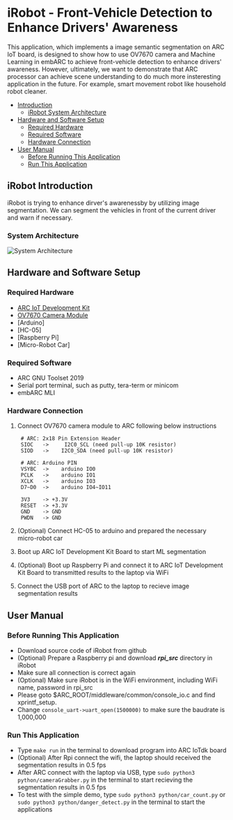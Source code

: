 # iRobot - Front-Vehicle Detection to Enhance Drivers' Awareness

This application, which implements a image semantic segmentation on ARC IoT board, is designed to show how to use OV7670 camera and Machine Learning in embARC to achieve front-vehicle detection to enhance drivers' awareness. However, ultimately, we want to demonstrate that ARC processor can achieve scene understanding to do much more insteresting application in the future. For example, smart movement robot like household robot cleaner.

* [Introduction](#introduction)
	* [iRobot System Architecture](#system-architecture)
* [Hardware and Software Setup](#hardware-and-software-setup)
	* [Required Hardware](#required-hardware)
	* [Required Software](#required-software)
	* [Hardware Connection](#hardware-connection)
* [User Manual](#user-manual)
	* [Before Running This Application](#before-running-this-application)
	* [Run This Application](#run-this-application)

## iRobot Introduction
iRobot is trying to enhance dirver's awarenessby by utilizing image segmentation. We can segment the vehicles in front of the current driver and warn if necessary.


### System Architecture
![][3]

## Hardware and Software Setup
### Required Hardware
- [ARC IoT Development Kit][1]
- [OV7670 Camera Module][2]
- [Arduino]
- [HC-05]
- [Raspberry Pi]
- [Micro-Robot Car]

### Required Software
- ARC GNU Toolset 2019
- Serial port terminal, such as putty, tera-term or minicom
- embARC MLI

### Hardware Connection
1. Connect OV7670 camera module to ARC following below instructions

        # ARC: 2x18 Pin Extension Header
        SIOC   ->     I2C0_SCL (need pull-up 10K resistor)
        SIOD   ->    I2C0_SDA (need pull-up 10K resistor)

        # ARC: Arduino PIN
        VSYBC  ->    arduino IO0
        PCLK   ->    arduino IO1
        XCLK   ->    arduino IO3
        D7~D0  ->    arduino IO4~IO11

        3V3    -> +3.3V
        RESET  -> +3.3V
        GND    -> GND
        PWDN   -> GND

2. (Optional) Connect HC-05 to arduino and prepared the necessary micro-robot car

3. Boot up ARC IoT Development Kit Board to start ML segmentation

4. (Optional) Boot up Raspberry Pi and connect it to ARC IoT Development Kit Board to transmitted results to the laptop via WiFi

5. Connect the USB port of ARC to the laptop to recieve image segmentation results

## User Manual
### Before Running This Application
* Download source code of iRobot from github
* (Optional) Prepare a Raspberry pi and download ***rpi_src*** directory in iRobot
* Make sure all connection is correct again
* (Optional) Make sure iRobot is in the WiFi environment, including WiFi name, password in rpi_src
* Please goto $ARC_ROOT/middleware/common/console_io.c and find xprintf_setup.
* Change `console_uart->uart_open(1500000)` to make sure the baudrate is 1,000,000

### Run This Application
* Type `make run` in the terminal to download program into ARC IoTdk board
* (Optional) After Rpi connect the wifi, the laptop should received the segmentation results in 0.5 fps
* After ARC connect with the laptop via USB, type `sudo python3 python/cameraGrabber.py` in the terminal to start recieving the segmentation results in 0.5 fps
* To test with the simple demo, type `sudo python3 python/car_count.py` or `sudo python3 python/danger_detect.py` in the terminal to start the applications


[1]: https://embarc.org/embarc_osp/doc/build/html/board/iotdk.html "ARC IoT Development Kit"
[2]: https://www.voti.nl/docs/OV7670.pdf "OV7670 Camera Module"
[3]: ./doc/system.png "System Architecture"
